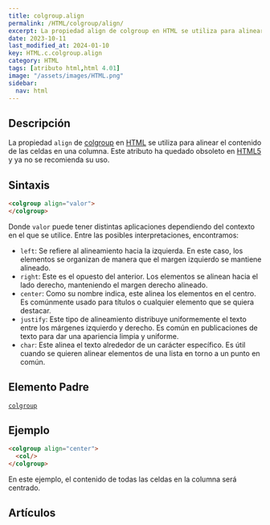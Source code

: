 ```yaml
---
title: colgroup.align
permalink: /HTML/colgroup/align/
excerpt: La propiedad align de colgroup en HTML se utiliza para alinear el contenido de las celdas en una columna. Este atributo ha quedado obsoleto en HTML5.
date: 2023-10-11
last_modified_at: 2024-01-10
key: HTML.c.colgroup.align
category: HTML
tags: [atributo html,html 4.01]
image: "/assets/images/HTML.png"
sidebar:
  nav: html
---
```


## Descripción


La propiedad `align` de [colgroup](https://www.w3api.com/HTML/colgroup/) en [HTML](https://www.manualweb.net/html/) se utiliza para alinear el contenido de las celdas en una columna. Este atributo ha quedado obsoleto en [HTML5](https://www.manualweb.net/html5/) y ya no se recomienda su uso.


## Sintaxis


```html
<colgroup align="valor">
</colgroup>

```


Donde `valor` puede tener distintas aplicaciones dependiendo del contexto en el que se utilice. Entre las posibles interpretaciones, encontramos:

- `left`: Se refiere al alineamiento hacia la izquierda. En este caso, los elementos se organizan de manera que el margen izquierdo se mantiene alineado.
- `right`: Este es el opuesto del anterior. Los elementos se alinean hacia el lado derecho, manteniendo el margen derecho alineado.
- `center`: Como su nombre indica, este alinea los elementos en el centro. Es comúnmente usado para títulos o cualquier elemento que se quiera destacar.
- `justify`: Este tipo de alineamiento distribuye uniformemente el texto entre los márgenes izquierdo y derecho. Es común en publicaciones de texto para dar una apariencia limpia y uniforme.
- `char`: Este alinea el texto alrededor de un carácter específico. Es útil cuando se quieren alinear elementos de una lista en torno a un punto en común.

## Elemento Padre


[`colgroup`](https://www.w3api.com/HTML/colgroup/)


## Ejemplo


```html
<colgroup align="center">
  <col/>
</colgroup>

```


En este ejemplo, el contenido de todas las celdas en la columna será centrado.


## Artículos

